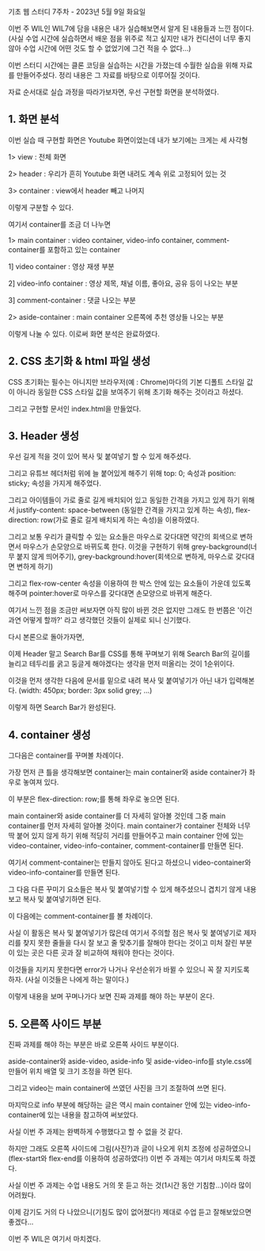 기초 웹 스터디 7주차 - 2023년 5월 9일 화요일

이번 주 WIL인 WIL7에 담을 내용은 내가 실습해보면서 알게 된 내용들과 느낀 점이다.
(사실 수업 시간에 실습하면서 배운 점을 위주로 적고 싶지만 내가 컨디션이 너무 좋지 않아 수업 시간에 어떤 것도 할 수 없었기에 그건 적을 수 없다...)

이번 스터디 시간에는 클론 코딩을 실습하는 시간을 가졌는데 수월한 실습을 위해 자료를 만들어주셨다.
정리 내용은 그 자료를 바탕으로 이루어질 것이다.

자료 순서대로 실습 과정을 따라가보자면,
우선 구현할 화면을 분석하였다.

## 1. 화면 분석

이번 실습 때 구현할 화면은 Youtube 화면이었는데 내가 보기에는 크게는 세 사각형

1> view : 전체 화면

2> header : 우리가 흔히 Youtube 화면 내려도 계속 위로 고정되어 있는 것

3> container : view에서 header 빼고 나머지

이렇게 구분할 수 있다.

여기서 container를 조금 더 나누면

1> main container : video container, video-info container, comment-container를 포함하고 있는 container

1] video container : 영상 재생 부분

2] video-info container : 영상 제목, 채널 이름, 좋아요, 공유 등이 나오는 부분

3] comment-container : 댓글 나오는 부분

2> aside-container : main container 오른쪽에 추천 영상들 나오는 부분

이렇게 나눌 수 있다.
이로써 화면 분석은 완료하였다.

## 2. CSS 초기화 & html 파일 생성

CSS 초기화는 필수는 아니지만 브라우저(예 : Chrome)마다의 기본 디폴트 스타일 값이 아니라 동일한 CSS 스타일 값을 보여주기 위해 초기화 해주는 것이라고 하셨다.

그리고 구현할 문서인 index.html을 만들었다.

## 3. Header 생성

우선 길게 적을 것이 있어 복사 및 붙여넣기 할 수 있게 해주셨다.

그리고 유튜브 헤더처럼 위에 늘 붙어있게 해주기 위해 top: 0; 속성과 position: sticky; 속성을 가지게 해주었다.

그리고 아이템들이 가로 줄로 길게 배치되어 있고 동일한 간격을 가지고 있게 하기 위해서 justify-content: space-between (동일한 간격을 가지고 있게 하는 속성), flex-direction: row(가로 줄로 길게 배치되게 하는 속성)을 이용하였다.

그리고 보통 우리가 클릭할 수 있는 요소들은 마우스로 갖다대면 약간의 회색으로 변하면서 마우스가 손모양으로 바뀌도록 한다.
이것을 구현하기 위해 grey-background(너무 붙지 않게 띄어주기), grey-background:hover(회색으로 변하게, 마우스로 갖다대면 변하게 하기)

그리고 flex-row-center 속성을 이용하여 한 박스 안에 있는 요소들이 가운데 있도록 해주며 pointer:hover로 마우스를 갖다대면 손모양으로 바뀌게 해준다.

여기서 느낀 점을 조금만 써보자면 아직 많이 바뀐 것은 없지만 그래도 한 번쯤은 '이건 과연 어떻게 할까?' 라고 생각했던 것들이 실제로 되니 신기했다.

다시 본론으로 돌아가자면,

이제 Header 말고 Search Bar를 CSS를 통해 꾸며보기 위해 Search Bar의 길이를 늘리고 테두리를 굵고 둥글게 해야겠다는 생각을 먼저 떠올리는 것이 1순위이다.

이것을 먼저 생각한 다음에 문서를 밑으로 내려 복사 및 붙여넣기가 아닌 내가 입력해본다. (width: 450px; border: 3px solid grey; ...)

이렇게 하면 Search Bar가 완성된다.

## 4. container 생성

그다음은 container를 꾸며볼 차례이다.

가장 먼저 큰 틀을 생각해보면 container는 main container와 aside container가 좌우로 놓여져 있다.

이 부분은 flex-direction: row;를 통해 좌우로 놓으면 된다.

main container와 aside container를 더 자세히 알아볼 것인데 그중 main container를 먼저 자세히 알아볼 것이다.
main container가 container 전체와 너무 딱 붙어 있지 않게 하기 위해 적당히 거리를 만들어주고 main container 안에 있는 video-container, video-info-container, comment-container를 만들면 된다.

여기서 comment-container는 만들지 않아도 된다고 하셨으니 video-container와 video-info-container를 만들면 된다.

그 다음 다른 꾸미기 요소들은 복사 및 붙여넣기할 수 있게 해주셨으니 겹치기 않게 내용 보고 복사 및 붙여넣기하면 된다. 

이 다음에는 comment-container를 볼 차례이다.

사실 이 활동은 복사 및 붙여넣기가 많은데 여기서 주의할 점은 복사 및 붙여넣기로 제자리를 찾지 못한 줄들을 다시 잘 보고 줄 맞추기를 잘해야 한다는 것이고 미처 잘린 부분이 있는 곳은 다른 곳과 잘 비교하여 채워야 한다는 것이다.

이것들을 지키지 못한다면 error가 나거나 우선순위가 바뀔 수 있으니 꼭 잘 지키도록 하자.
(사실 이것들은 나에게 하는 말이다.)

이렇게 내용을 보며 꾸며나가다 보면 진짜 과제를 해야 하는 부분이 온다.

## 5. 오른쪽 사이드 부분

진짜 과제를 해야 하는 부분은 바로 오른쪽 사이드 부분이다. 

aside-container와 aside-video, aside-info 및 aside-video-info를 style.css에 만들어 위치 배열 및 크기 조정을 하면 된다.

그리고 video는 main container에 쓰였던 사진을 크기 조절하여 쓰면 된다.

마지막으로 info 부분에 해당하는 글은 역시 main container 안에 있는 video-info-container에 있는 내용을 참고하여 써보았다.

사실 이번 주 과제는 완벽하게 수행했다고 할 수 없을 것 같다.

하지만 그래도 오른쪽 사이드에 그림(사진?)과 글이 나오게 위치 조정에 성공하였으니(flex-start와 flex-end를 이용하여 성공하였다!) 이번 주 과제는 여기서 마치도록 하겠다.

사실 이번 주 과제는 수업 내용도 거의 못 듣고 하는 것(1시간 동안 기침함...)이라 많이 어려웠다.

이제 감기도 거의 다 나았으니(기침도 많이 없어졌다!) 제대로 수업 듣고 잘해보았으면 좋겠다...

이번 주 WIL은 여기서 마치겠다.